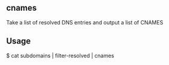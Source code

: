 ## cnames

Take a list of resolved DNS entries and output a list of CNAMES

## Usage

$ cat subdomains | filter-resolved | cnames

